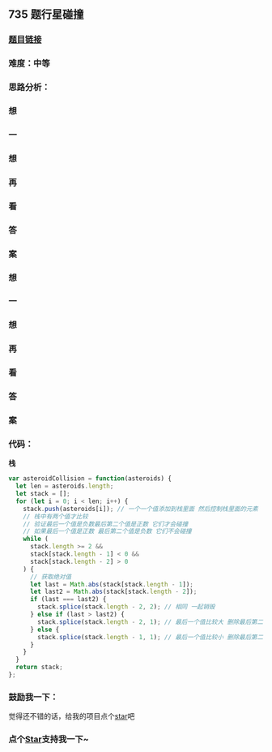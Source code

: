 ## 735 题行星碰撞

### [题目链接](https://leetcode-cn.com/problems/asteroid-collision/)

### 难度：中等

### 思路分析：

### 想

### 一

### 想

### 再

### 看

### 答

### 案

### 想

### 一

### 想

### 再

### 看

### 答

### 案

### 代码：

**栈**

```js
var asteroidCollision = function(asteroids) {
  let len = asteroids.length;
  let stack = [];
  for (let i = 0; i < len; i++) {
    stack.push(asteroids[i]); // 一个一个值添加到栈里面 然后控制栈里面的元素
    // 栈中有两个值才比较
    // 验证最后一个值是负数最后第二个值是正数 它们才会碰撞
    // 如果最后一个值是正数 最后第二个值是负数 它们不会碰撞
    while (
      stack.length >= 2 &&
      stack[stack.length - 1] < 0 &&
      stack[stack.length - 2] > 0
    ) {
      // 获取绝对值
      let last = Math.abs(stack[stack.length - 1]);
      let last2 = Math.abs(stack[stack.length - 2]);
      if (last === last2) {
        stack.splice(stack.length - 2, 2); // 相同 一起销毁
      } else if (last > last2) {
        stack.splice(stack.length - 2, 1); // 最后一个值比较大 删除最后第二个
      } else {
        stack.splice(stack.length - 1, 1); // 最后一个值比较小 删除最后第二个
      }
    }
  }
  return stack;
};
```

### 鼓励我一下：

觉得还不错的话，给我的项目点个[star](https://github.com/OBKoro1/Brush_algorithm)吧
<!-- 特殊字符串：用于修改/删除markdown的结尾提示语-OBKoro1 -->
### 点个[Star](https://github.com/OBKoro1/Brush_algorithm)支持我一下~

